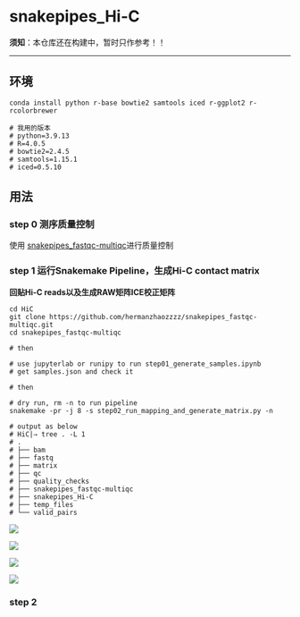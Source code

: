 # snakepipes_Hi-C
**须知**：本仓库还在构建中，暂时只作参考！！

---
## 环境
```shell
conda install python r-base bowtie2 samtools iced r-ggplot2 r-rcolorbrewer 

# 我用的版本
# python=3.9.13
# R=4.0.5
# bowtie2=2.4.5
# samtools=1.15.1
# iced=0.5.10
```

## 用法

### step 0 测序质量控制
使用 [snakepipes_fastqc-multiqc](https://github.com/hermanzhaozzzz/snakepipes_fastqc-multiqc)进行质量控制

### step 1 运行Snakemake Pipeline，生成Hi-C contact matrix
**回贴Hi-C reads以及生成RAW矩阵ICE校正矩阵**

```shell
cd HiC
git clone https://github.com/hermanzhaozzzz/snakepipes_fastqc-multiqc.git
cd snakepipes_fastqc-multiqc

# then

# use jupyterlab or runipy to run step01_generate_samples.ipynb
# get samples.json and check it

# then

# dry run, rm -n to run pipeline
snakemake -pr -j 8 -s step02_run_mapping_and_generate_matrix.py -n

# output as below
# HiC|⇒ tree . -L 1
# .
# ├── bam
# ├── fastq
# ├── matrix
# ├── qc
# ├── quality_checks
# ├── snakepipes_fastqc-multiqc
# ├── snakepipes_Hi-C
# ├── temp_files
# └── valid_pairs
```
![](https://tva1.sinaimg.cn/large/e6c9d24ely1h4lrqeisrlj20kv0cogng.jpg)

![](https://tva1.sinaimg.cn/large/e6c9d24ely1h4lrq238cij20kc0onjvm.jpg)

![](https://tva1.sinaimg.cn/large/e6c9d24ely1h4lrqxfl53j20kn0n1juq.jpg)

![](https://tva1.sinaimg.cn/large/e6c9d24ely1h4lrr7zxxyj20kc0my0wt.jpg)

### step 2